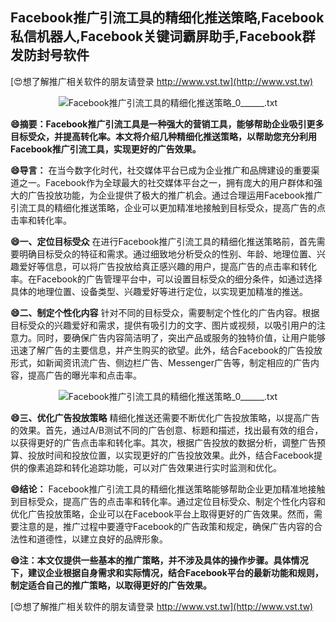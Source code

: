 ## **Facebook推广引流工具的精细化推送策略,Facebook私信机器人,Facebook关键词霸屏助手,Facebook群发防封号软件**

[😍想了解推广相关软件的朋友请登录 http://www.vst.tw](http://www.vst.tw)

 <center><img src="https://vst.tw/MP4/tuiguang/png/0.png" alt="Facebook推广引流工具的精细化推送策略_0______.txt"></center>

**😄摘要：Facebook推广引流工具是一种强大的营销工具，能够帮助企业吸引更多目标受众，并提高转化率。本文将介绍几种精细化推送策略，以帮助您充分利用Facebook推广引流工具，实现更好的广告效果。**

**😄导言：**
在当今数字化时代，社交媒体平台已成为企业推广和品牌建设的重要渠道之一。Facebook作为全球最大的社交媒体平台之一，拥有庞大的用户群体和强大的广告投放功能，为企业提供了极大的推广机会。通过合理运用Facebook推广引流工具的精细化推送策略，企业可以更加精准地接触到目标受众，提高广告的点击率和转化率。

**😄一、定位目标受众**
在进行Facebook推广引流工具的精细化推送策略前，首先需要明确目标受众的特征和需求。通过细致地分析受众的性别、年龄、地理位置、兴趣爱好等信息，可以将广告投放给真正感兴趣的用户，提高广告的点击率和转化率。在Facebook的广告管理平台中，可以设置目标受众的细分条件，如通过选择具体的地理位置、设备类型、兴趣爱好等进行定位，以实现更加精准的推送。

**😄二、制定个性化内容**
针对不同的目标受众，需要制定个性化的广告内容。根据目标受众的兴趣爱好和需求，提供有吸引力的文字、图片或视频，以吸引用户的注意力。同时，要确保广告内容简洁明了，突出产品或服务的独特价值，让用户能够迅速了解广告的主要信息，并产生购买的欲望。此外，结合Facebook的广告投放形式，如新闻资讯流广告、侧边栏广告、Messenger广告等，制定相应的广告内容，提高广告的曝光率和点击率。

 <center><img src="https://vst.tw/MP4/tuiguang/png/1.png" alt="Facebook推广引流工具的精细化推送策略_0______.txt"></center>

**😄三、优化广告投放策略**
精细化推送还需要不断优化广告投放策略，以提高广告的效果。首先，通过A/B测试不同的广告创意、标题和描述，找出最有效的组合，以获得更好的广告点击率和转化率。其次，根据广告投放的数据分析，调整广告预算、投放时间和投放位置，以实现更好的广告投放效果。此外，结合Facebook提供的像素追踪和转化追踪功能，可以对广告效果进行实时监测和优化。

**😄结论：**
Facebook推广引流工具的精细化推送策略能够帮助企业更加精准地接触到目标受众，提高广告的点击率和转化率。通过定位目标受众、制定个性化内容和优化广告投放策略，企业可以在Facebook平台上取得更好的广告效果。然而，需要注意的是，推广过程中要遵守Facebook的广告政策和规定，确保广告内容的合法性和道德性，以建立良好的品牌形象。

**😄注：本文仅提供一些基本的推广策略，并不涉及具体的操作步骤。具体情况下，建议企业根据自身需求和实际情况，结合Facebook平台的最新功能和规则，制定适合自己的推广策略，以取得更好的广告效果。**

[😍想了解推广相关软件的朋友请登录 http://www.vst.tw](http://www.vst.tw)



